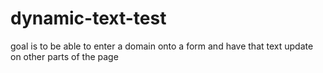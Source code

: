 # dynamic-text-test


goal is to be able to enter a domain onto a form and have that text update on other parts of the page